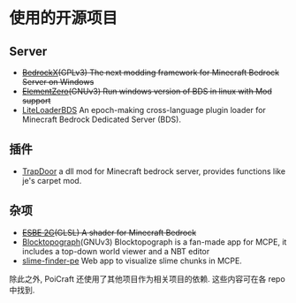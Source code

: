 # 使用的开源项目

## Server

* ~~[BedrockX](https://github.com/Sysca11/BedrockX)(GPLv3) The next modding framework for Minecraft Bedrock Server on Windows~~  
* ~~[ElementZero](https://github.com/Element-0/ElementZero)(GNUv3) Run windows version of BDS in linux with Mod support~~  
* [LiteLoaderBDS](https://github.com/LiteLDev/LiteLoaderBDS) An epoch-making cross-language plugin loader for Minecraft Bedrock Dedicated Server (BDS).  

## 插件

* [TrapDoor](https://github.com/bedrock-dev/trapdoor-ll) a dll mod for Minecraft bedrock server, provides functions like je's carpet mod.  

## 杂项

* ~~[ESBE 2G](https://github.com/McbeEringi/esbe-2g)(GLSL) A shader for Minecraft Bedrock~~  
* [Blocktopograph](https://github.com/protolambda/blocktopograph)(GNUv3) Blocktopograph is a fan-made app for MCPE, it includes a top-down world viewer and a NBT editor  
* [slime-finder-pe](https://github.com/depressed-pho/slime-finder-pe) Web app to visualize slime chunks in MCPE.  

除此之外, PoiCraft 还使用了其他项目作为相关项目的依赖. 这些内容可在各 repo 中找到.  
